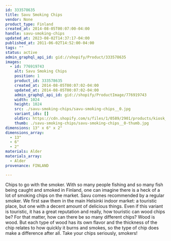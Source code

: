 ```yaml
---
id: 333578635
title: Savu Smoking Chips
vendor: None
product_type: Finland
created_at: 2014-08-05T00:07:00-04:00
handle: savu-smoking-chips
updated_at: 2023-08-02T14:37:17-04:00
published_at: 2011-06-02T14:52:00-04:00
tags: ""
status: active
admin_graphql_api_id: gid://shopify/Product/333578635
images:
  - id: 776919743
    alt: Savu Smoking Chips
    position: 1
    product_id: 333578635
    created_at: 2014-08-05T00:07:02-04:00
    updated_at: 2014-08-05T00:07:02-04:00
    admin_graphql_api_id: gid://shopify/ProductImage/776919743
    width: 1024
    height: 1024
    src: ./savu-smoking-chips/savu-smoking-chips__0.jpg
    variant_ids: []
    oldSrc: https://cdn.shopify.com/s/files/1/0589/2901/products/kiosk_fi_smokechips.jpeg?v=1407211622
    thumb: ./savu-smoking-chips/savu-smoking-chips__0-thumb.jpg
dimensions: 13" x 6" x 2"
dimensions_array:
  - 13"
  - 6"
  - 2"
materials: Alder
materials_array:
  - Alder
provenance: FINLAND

---
```


Chips to go with the smoker. With so many people fishing and so many fish being caught and smoked in Finland, one can imagine there is a heck of a lot of smoking chips on the market. Savu comes recommended by a regular smoker. We first saw them in the main Helsinki indoor market: a touristic place, but one with a decent amount of delicious things. Even if this variant is touristic, it has a great reputation and really, how touristic can wood chips be? For that matter, how can there be so many different chips? Wood is wood. But each type of wood has its own flavor and the thickness of the chip relates to how quickly it burns and smokes, so the type of chip does make a difference after all. Take your chips seriously, smokers!